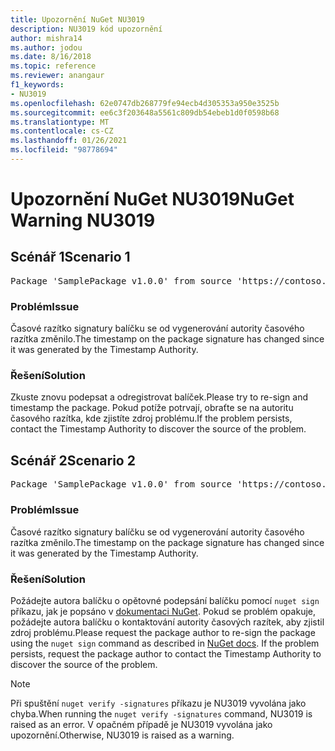 ```yaml
---
title: Upozornění NuGet NU3019
description: NU3019 kód upozornění
author: mishra14
ms.author: jodou
ms.date: 8/16/2018
ms.topic: reference
ms.reviewer: anangaur
f1_keywords:
- NU3019
ms.openlocfilehash: 62e0747db268779fe94ecb4d305353a950e3525b
ms.sourcegitcommit: ee6c3f203648a5561c809db54ebeb1d0f0598b68
ms.translationtype: MT
ms.contentlocale: cs-CZ
ms.lasthandoff: 01/26/2021
ms.locfileid: "98778694"
---
```

# <a name="nuget-warning-nu3019"></a><span data-ttu-id="3cf7c-103">Upozornění NuGet NU3019</span><span class="sxs-lookup"><span data-stu-id="3cf7c-103">NuGet Warning NU3019</span></span>

## <a name="scenario-1"></a><span data-ttu-id="3cf7c-104">Scénář 1</span><span class="sxs-lookup"><span data-stu-id="3cf7c-104">Scenario 1</span></span>

<pre>Package 'SamplePackage v1.0.0' from source 'https://contoso.com/index.json': The timestamp integrity check failed.</pre>

### <a name="issue"></a><span data-ttu-id="3cf7c-105">Problém</span><span class="sxs-lookup"><span data-stu-id="3cf7c-105">Issue</span></span>

<span data-ttu-id="3cf7c-106">Časové razítko signatury balíčku se od vygenerování autority časového razítka změnilo.</span><span class="sxs-lookup"><span data-stu-id="3cf7c-106">The timestamp on the package signature has changed since it was generated by the Timestamp Authority.</span></span>


### <a name="solution"></a><span data-ttu-id="3cf7c-107">Řešení</span><span class="sxs-lookup"><span data-stu-id="3cf7c-107">Solution</span></span>

<span data-ttu-id="3cf7c-108">Zkuste znovu podepsat a odregistrovat balíček.</span><span class="sxs-lookup"><span data-stu-id="3cf7c-108">Please try to re-sign and timestamp the package.</span></span> <span data-ttu-id="3cf7c-109">Pokud potíže potrvají, obraťte se na autoritu časového razítka, kde zjistíte zdroj problému.</span><span class="sxs-lookup"><span data-stu-id="3cf7c-109">If the problem persists, contact the Timestamp Authority to discover the source of the problem.</span></span>



## <a name="scenario-2"></a><span data-ttu-id="3cf7c-110">Scénář 2</span><span class="sxs-lookup"><span data-stu-id="3cf7c-110">Scenario 2</span></span>

<pre>Package 'SamplePackage v1.0.0' from source 'https://contoso.com/index.json': The primary signature's timestamp integrity check failed.</pre>

### <a name="issue"></a><span data-ttu-id="3cf7c-111">Problém</span><span class="sxs-lookup"><span data-stu-id="3cf7c-111">Issue</span></span>

<span data-ttu-id="3cf7c-112">Časové razítko signatury balíčku se od vygenerování autority časového razítka změnilo.</span><span class="sxs-lookup"><span data-stu-id="3cf7c-112">The timestamp on the package signature has changed since it was generated by the Timestamp Authority.</span></span>


### <a name="solution"></a><span data-ttu-id="3cf7c-113">Řešení</span><span class="sxs-lookup"><span data-stu-id="3cf7c-113">Solution</span></span>

<span data-ttu-id="3cf7c-114">Požádejte autora balíčku o opětovné podepsání balíčku pomocí `nuget sign` příkazu, jak je popsáno v [dokumentaci NuGet](../../create-packages/sign-a-package.md). Pokud se problém opakuje, požádejte autora balíčku o kontaktování autority časových razítek, aby zjistil zdroj problému.</span><span class="sxs-lookup"><span data-stu-id="3cf7c-114">Please request the package author to re-sign the package using the `nuget sign` command as described in [NuGet docs](../../create-packages/sign-a-package.md). If the problem persists, request the package author to contact the Timestamp Authority to discover the source of the problem.</span></span>


> [!Note]
> <span data-ttu-id="3cf7c-115">Při spuštění `nuget verify -signatures` příkazu je NU3019 vyvolána jako chyba.</span><span class="sxs-lookup"><span data-stu-id="3cf7c-115">When running the `nuget verify -signatures` command, NU3019 is raised as an error.</span></span> <span data-ttu-id="3cf7c-116">V opačném případě je NU3019 vyvolána jako upozornění.</span><span class="sxs-lookup"><span data-stu-id="3cf7c-116">Otherwise, NU3019 is raised as a warning.</span></span>
